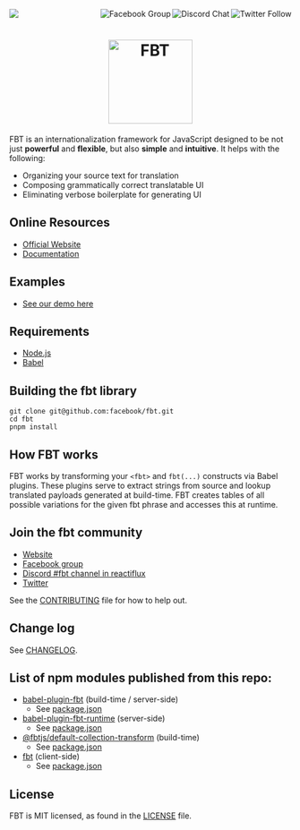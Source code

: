 <p>
  <a href="https://github.com/facebook/fbt/actions?query=workflow%3Abuild">
    <img src="https://github.com/facebook/fbt/workflows/build/badge.svg" />
  </a>

  <a href="https://twitter.com/fbt_js">
    <img src="https://img.shields.io/twitter/follow/fbt_js.svg?style=social" align="right" alt="Twitter Follow" />
  </a>

  <a href="https://discord.gg/cQvXZr5">
    <img src="https://img.shields.io/discord/102860784329052160.svg" align="right" alt="Discord Chat" />
  </a>

  <a href="https://www.facebook.com/groups/498204277369868">
    <img src="https://img.shields.io/badge/Facebook-Group-blue" align="right" alt="Facebook Group" />
  </a>
</p>

<h1 align="center">
  <img src="https://facebook.github.io/fbt/img/fbt.png" height="150" width="150" alt="FBT"/>
</h1>

FBT is an internationalization framework for JavaScript designed to be not just **powerful** and **flexible**, but also **simple** and **intuitive**.
It helps with the following:

- Organizing your source text for translation
- Composing grammatically correct translatable UI
- Eliminating verbose boilerplate for generating UI

## Online Resources

- [Official Website](https://facebook.github.io/fbt)
- [Documentation](https://facebook.github.io/fbt/docs/getting_started_on_web)

## Examples

- [See our demo here](example/src/example/Example.react.jsx)

## Requirements

- [Node.js](https://nodejs.org/)
- [Babel](https://babeljs.io/)

## Building the fbt library

```
git clone git@github.com:facebook/fbt.git
cd fbt
pnpm install
```

## How FBT works

FBT works by transforming your `<fbt>` and `fbt(...)` constructs via
Babel plugins. These plugins serve to extract strings from source and
lookup translated payloads generated at build-time. FBT creates tables
of all possible variations for the given fbt phrase and accesses this
at runtime.

## Join the fbt community

- [Website](https://facebook.github.io/fbt)
- [Facebook group](https://www.facebook.com/groups/498204277369868)
- [Discord #fbt channel in reactiflux](https://discord.gg/cQvXZr5)
- [Twitter](https://twitter.com/fbt_js)

See the [CONTRIBUTING](CONTRIBUTING.md) file for how to help out.

## Change log

See [CHANGELOG](CHANGELOG.md).

## List of npm modules published from this repo:

- [babel-plugin-fbt](https://www.npmjs.com/package/babel-plugin-fbt) (build-time / server-side)
  - See [package.json](packages/babel-plugin-fbt/package.json)
- [babel-plugin-fbt-runtime](https://www.npmjs.com/package/babel-plugin-fbt-runtime) (server-side)
  - See [package.json](packages/babel-plugin-fbt-runtime/package.json)
- [@fbtjs/default-collection-transform](https://www.npmjs.com/package/@fbtjs/default-collection-transform) (build-time)
  - See [package.json](packages/default-collection-transform/package.json)
- [fbt](https://www.npmjs.com/package/fbt) (client-side)
  - See [package.json](packages/fbt/package.json)

## License

FBT is MIT licensed, as found in the [LICENSE](LICENSE) file.
